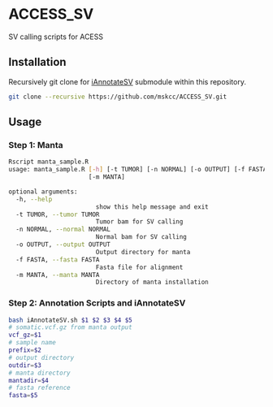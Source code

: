 # ACCESS_SV

SV calling scripts for ACESS

## Installation

Recursively git clone for [iAnnotateSV](https://github.com/rhshah/iAnnotateSV) submodule within this repository.

```bash
git clone --recursive https://github.com/mskcc/ACCESS_SV.git
```

## Usage

### Step 1: Manta

```bash
Rscript manta_sample.R 
usage: manta_sample.R [-h] [-t TUMOR] [-n NORMAL] [-o OUTPUT] [-f FASTA]
                      [-m MANTA]

optional arguments:
  -h, --help            
                        show this help message and exit
  -t TUMOR, --tumor TUMOR
                        Tumor bam for SV calling
  -n NORMAL, --normal NORMAL
                        Normal bam for SV calling
  -o OUTPUT, --output OUTPUT
                        Output directory for manta
  -f FASTA, --fasta FASTA
                        Fasta file for alignment
  -m MANTA, --manta MANTA
                        Directory of manta installation
```

### Step 2: Annotation Scripts and iAnnotateSV

```bash
bash iAnnotateSV.sh $1 $2 $3 $4 $5
# somatic.vcf.gz from manta output
vcf_gz=$1
# sample name
prefix=$2
# output directory 
outdir=$3
# manta directory
mantadir=$4
# fasta reference
fasta=$5
```
